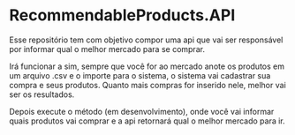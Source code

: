 # RecommendableProducts.API
Esse repositório tem com objetivo compor uma api que vai ser responsável por informar qual o melhor mercado para se comprar.

Irá funcionar a sim, sempre que você for ao mercado anote os produtos em um arquivo .csv e o importe para o sistema, o sistema vai cadastrar sua compra e seus produtos. Quanto mais compras for inserido nele, melhor vai ser os resultados.

Depois execute o método (em desenvolvimento), onde você vai informar quais produtos vai comprar e a api retornará qual o melhor mercado para ir.
